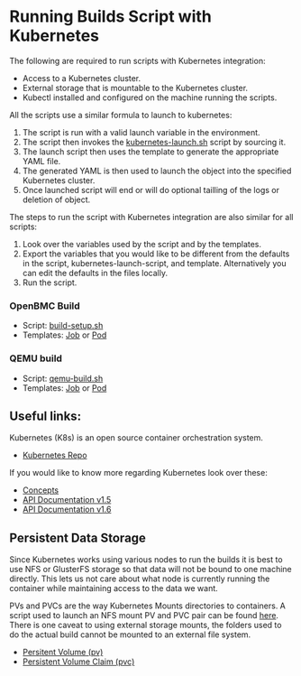 Running Builds Script with Kubernetes
=====================================

The following are required to run scripts with Kubernetes integration:
- Access to a Kubernetes cluster.
- External storage that is mountable to the Kubernetes cluster.
- Kubectl installed and configured on the machine running the scripts.

All the scripts use a similar formula to launch to kubernetes:
1. The script is run with a valid launch variable in the environment.
2. The script then invokes the [kubernetes-launch.sh](https://github.com/openbmc/openbmc-build-scripts/tree/master/kubernetes/kubernetes-launch.sh) 
   script by sourcing it.
3. The launch script then uses the template to generate the appropriate YAML file.
4. The generated YAML is then used to launch the object into the specified Kubernetes cluster.
5. Once launched script will end or will do optional tailling of the logs or deletion of object.

The steps to run the script with Kubernetes integration are also similar for all scripts:
1. Look over the variables used by the script and by the templates.
2. Export the variables that you would like to be different from the defaults in the script,
   kubernetes-launch-script, and template. Alternatively you can edit the defaults in the files locally.
3. Run the script.

### OpenBMC Build
- Script: [build-setup.sh](https://github.com/openbmc/openbmc-build-scripts/blob/master/build-setup.sh)
- Templates: [Job](https://github.com/openbmc/openbmc-build-scripts/tree/master/kubernetes/Templates/OpenBMC-build-job.yaml)
  or [Pod](https://github.com/openbmc/openbmc-build-scripts/tree/master/kubernetes/Templates/OpenBMC-build-pod.yaml)

### QEMU build
- Script: [qemu-build.sh](https://github.com/openbmc/openbmc-build-scripts/blob/master/qemu-build.sh)
- Templates: [Job](https://github.com/openbmc/openbmc-build-scripts/tree/master/kubernetes/Templates/QEMU-build-job.yaml)
  or [Pod](https://github.com/openbmc/openbmc-build-scripts/tree/master/kubernetes/Templates/OpenBMC-build-pod.yaml)

## Useful links:
Kubernetes (K8s) is an open source container orchestration system.
- [Kubernetes Repo](https://github.com/kubernetes/kubernetes)

If you would like to know more regarding Kubernetes look over these:
- [Concepts](https://kubernetes.io/docs/concepts/)
- [API Documentation v1.5](https://kubernetes.io/docs/api-reference/v1.5/)
- [API Documentation v1.6](https://kubernetes.io/docs/api-reference/v1.6/)

## Persistent Data Storage
Since Kubernetes works using various nodes to run the builds it is best to use NFS or GlusterFS
storage so that data will not be bound to one machine directly. This lets us not care about what
node is currently running the container while maintaining access to the data we want.

PVs and PVCs are the way Kubernetes Mounts directories to containers. A script used to launch an NFS
mount PV and PVC pair can be found [here](https://github.com/openbmc/openbmc-build-scripts/kubernetes/storage-setup.sh "Storage Setup Script").
There is one caveat to using external storage mounts, the folders used to do the actual build cannot
be mounted to an external file system.
- [Persitent Volume (pv)](https://kubernetes.io/docs/concepts/storage/persistent-volumes/#persistent-volumes)
- [Persistent Volume Claim (pvc)](https://kubernetes.io/docs/concepts/storage/persistent-volumes/#persistentvolumeclaims)  
